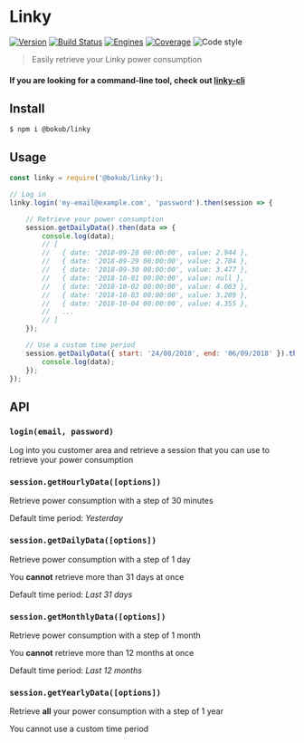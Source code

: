 # Linky

[![Version][version-src]][version-href]
[![Build Status][build-src]][build-href]
[![Engines][engine-src]][engine-href]
[![Coverage][coverage-src]][coverage-href]
![Code style][style-src]

> Easily retrieve your Linky power consumption

#### If you are looking for a command-line tool, check out  [linky-cli](https://github.com/bokub/linky-cli)


## Install

```
$ npm i @bokub/linky
```


## Usage

```js
const linky = require('@bokub/linky');

// Log in
linky.login('my-email@example.com', 'password').then(session => {

    // Retrieve your power consumption
    session.getDailyData().then(data => {
        console.log(data);
        // [
        //   { date: '2018-09-28 00:00:00', value: 2.944 },
        //   { date: '2018-09-29 00:00:00', value: 2.704 },
        //   { date: '2018-09-30 00:00:00', value: 3.477 },
        //   { date: '2018-10-01 00:00:00', value: null },
        //   { date: '2018-10-02 00:00:00', value: 4.063 },
        //   { date: '2018-10-03 00:00:00', value: 3.209 },
        //   { date: '2018-10-04 00:00:00', value: 4.355 },
        //   ...
        // ]
    });

    // Use a custom time period
    session.getDailyData({ start: '24/08/2018', end: '06/09/2018' }).then(data => {
        console.log(data);
    });
});
```


## API

### `login(email, password)`

Log into you customer area and retrieve a session that you can use to retrieve your power consumption

### `session.getHourlyData([options])`

Retrieve power consumption with a step of 30 minutes

Default time period: *Yesterday*

### `session.getDailyData([options])`

Retrieve power consumption with a step of 1 day

You **cannot** retrieve more than 31 days at once

Default time period: *Last 31 days*

### `session.getMonthlyData([options])`

Retrieve power consumption with a step of 1 month

You **cannot** retrieve more than 12 months at once

Default time period: *Last 12 months*

### `session.getYearlyData([options])`

Retrieve **all** your power consumption with a step of 1 year

You cannot use a custom time period

[build-src]: https://flat.badgen.net/travis/bokub/linky
[build-href]: https://travis-ci.org/bokub/linky
[version-src]: https://flat.badgen.net/npm/v/@bokub/linky
[version-href]: https://www.npmjs.com/package/@bokub/linky
[engine-src]: https://flat.badgen.net/badge/node/%3E=%207.6.0?color=cyan
[engine-href]: https://www.npmjs.com/package/@bokub/linky
[coverage-src]: https://flat.badgen.net/codecov/c/github/bokub/linky
[coverage-href]: https://codecov.io/gh/bokub/linky
[style-src]: https://flat.badgen.net/badge/code%20style/XO?color=5ED9C7
